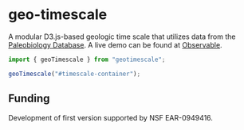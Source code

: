 # geo-timescale

A modular D3.js-based geologic time scale that utilizes data from the [Paleobiology Database](http://paleobiodb.org). A live demo can be found at [Observable](https://observablehq.com/@julesblm/geological-time-scale-2021).

```js
import { geoTimescale } from "geotimescale";

geoTimescale("#timescale-container");
```

## Funding

Development of first version supported by NSF EAR-0949416.
